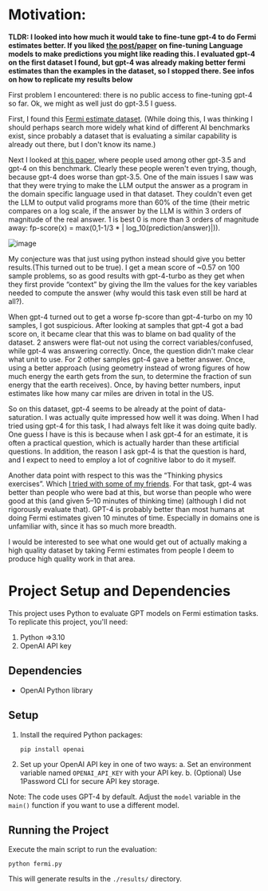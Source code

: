# Motivation:

**TLDR: I looked into how much it would take to fine-tune gpt-4 to do Fermi estimates better. If you liked** [**the post/paper**](https://www.lesswrong.com/posts/K2F9g2aQubd7kwEr3/approaching-human-level-forecasting-with-language-models-2) **on fine-tuning Language models to make predictions you might like reading this. I evaluated gpt-4 on the first dataset I found, but gpt-4 was already making better fermi estimates than the examples in the dataset, so I stopped there. See infos on how to replicate my results below**

First problem I encountered: there is no public access to fine-tuning gpt-4 so far. Ok, we might as well just do gpt-3.5 I guess.

First, I found this [Fermi estimate dataset](https://github.com/allenai/fermi). (While doing this, I was thinking I should perhaps search more widely what kind of different AI benchmarks exist, since probably a dataset that is evaluating a similar capability is already out there, but I don't know its name.)

Next I looked at [this paper](https://ceur-ws.org/Vol-3551/paper9.pdf), where people used among other gpt-3.5 and gpt-4 on this benchmark. Clearly these people weren't even trying, though, because gpt-4 does worse than gpt-3.5. One of the main issues I saw was that they were trying to make the LLM output the answer as a program in the domain specific language used in that dataset. They couldn't even get the LLM to output valid programs more than 60% of the time (their metric compares on a log scale, if the answer by the LLM is within 3 orders of magnitude of the real answer. 1 is best 0 is more than 3 orders of magnitude away: fp-score(x) = max(0,1-1/3 * | log_10(prediction/answer)|)).

![image](https://i.imgur.com/sS6keul.png)

My conjecture was that just using python instead should give you better results.(This turned out to be true). I get a mean score of ~0.57 on 100 sample problems, so as good results with gpt-4-turbo as they get when they first provide “context” by giving the llm the values for the key variables needed to compute the answer (why would this task even still be hard at all?).

When gpt-4 turned out to get a worse fp-score than gpt-4-turbo on my 10 samples, I got suspicious. After looking at samples that gpt-4 got a bad score on, it became clear that this was to blame on bad quality of the dataset. 2 answers were flat-out not using the correct variables/confused, while gpt-4 was answering correctly. Once, the question didn't make clear what unit to use. For 2 other samples gpt-4 gave a better answer. Once, using a better approach (using geometry instead of wrong figures of how much energy the earth gets from the sun, to determine the fraction of sun energy that the earth receives). Once, by having better numbers, input estimates like how many car miles are driven in total in the US.

So on this dataset, gpt-4 seems to be already at the point of data-saturation. I was actually quite impressed how well it was doing. When I had tried using gpt-4 for this task, I had always felt like it was doing quite badly. One guess I have is this is because when I ask gpt-4 for an estimate, it is often a practical question, which is actually harder than these artificial questions. In addition, the reason I ask gpt-4 is that the question is hard, and I expect to need to employ a lot of cognitive labor to do it myself.

Another data point with respect to this was the “Thinking physics exercises”. Which [I tried with some of my friends](https://www.lesswrong.com/posts/PiPH4gkcMuvLALymK/exercise-solve-thinking-physics#MWbkF74caCaw39Abz). For that task, gpt-4 was better than people who were bad at this, but worse than people who were good at this (and given 5–10 minutes of thinking time) (although I did not rigorously evaluate that). GPT-4 is probably better than most humans at doing Fermi estimates given 10 minutes of time. Especially in domains one is unfamiliar with, since it has so much more breadth.

I would be interested to see what one would get out of actually making a high quality dataset by taking Fermi estimates from people I deem to produce high quality work in that area.


# Project Setup and Dependencies

This project uses Python to evaluate GPT models on Fermi estimation tasks. To replicate this project, you'll need:

1. Python =>3.10
2. OpenAI API key

## Dependencies
- OpenAI Python library

## Setup
1. Install the required Python packages:
   ```
   pip install openai
   ```

2. Set up your OpenAI API key in one of two ways:
   a. Set an environment variable named `OPENAI_API_KEY` with your API key.
   b. (Optional) Use 1Password CLI for secure API key storage.

Note: The code uses GPT-4 by default. Adjust the `model` variable in the `main()` function if you want to use a different model.

## Running the Project
Execute the main script to run the evaluation:

```
python fermi.py
```

This will generate results in the `./results/` directory.



